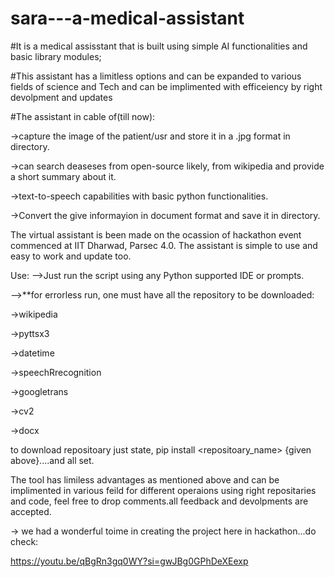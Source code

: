 # sara---a-medical-assistant

#It is a medical assisstant that is built using simple AI functionalities and basic library modules;

#This assistant has a limitless options and can be expanded to various fields of science and Tech and can be implimented with efficeiency by right devolpment and updates

#The assistant in cable of(till now):

->capture the image of the patient/usr and store it in a .jpg format in directory.

->can search deaseses from open-source likely, from wikipedia and provide a short summary about it.

->text-to-speech capabilities with basic python functionalities.

->Convert the give informayion in document format and save it in directory.

The virtual assistant is been made on the ocassion of hackathon event commenced at IIT Dharwad, Parsec 4.0. The assistant is simple to use and easy to work and update too.


Use:
-->Just run the script using any Python supported IDE or prompts.

-->**for errorless run, one must have all the repository to be downloaded:

->wikipedia

->pyttsx3

->datetime

->speechRrecognition

->googletrans

->cv2

->docx

to download repositoary just state, pip install <repositoary_name> {given above}....and all set.

The tool has limiless advantages as mentioned above and can be implimented in various feild for different operaions using right repositaries and code, feel free to drop comments.all feedback and devolpments are accepted.

-> we had a wonderful toime in creating the project here in hackathon...do check:

https://youtu.be/qBgRn3gq0WY?si=gwJBg0GPhDeXEexp
